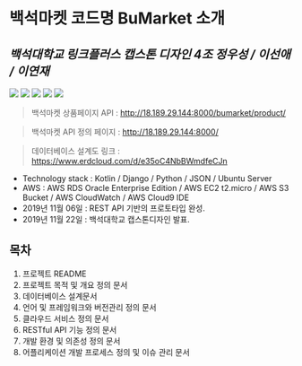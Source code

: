 백석마켓 코드명 BuMarket 소개
==========================================================================================
*백석대학교 링크플러스 캡스톤 디자인 4조 정우성 / 이선애 / 이연재*
------------------------------------------------------------------------------------------

<img src="https://raw.githubusercontent.com/dsg890789/JwsPortfolio/master/Django%20Framework%20Project/REST%20API.png">
<img src="https://raw.githubusercontent.com/dsg890789/JwsPortfolio/master/Django%20Framework%20Project/BuMarket%20API%20Document.png">
<img src="https://raw.githubusercontent.com/dsg890789/JwsPortfolio/master/Django%20Framework%20Project/BuMarket%20AWS%20Architecture.png">
<img src="https://raw.githubusercontent.com/dsg890789/JwsPortfolio/master/Django%20Framework%20Project/BuMarket%20Database.png">
<img src="https://bumarket.s3.ap-northeast-2.amazonaws.com/BuMarket+AWS+Cloud9.png">

> 백석마켓 상품페이지 API : http://18.189.29.144:8000/bumarket/product/

> 백석마켓 API 정의 페이지 : http://18.189.29.144:8000/

> 데이터베이스 설계도 링크 : https://www.erdcloud.com/d/e35oC4NbBWmdfeCJn

- Technology stack : Kotlin / Django / Python / JSON / Ubuntu Server
- AWS : AWS RDS Oracle Enterprise Edition / AWS EC2 t2.micro / AWS S3 Bucket / AWS CloudWatch / AWS Cloud9 IDE
- 2019년 11월 06일 : REST API 기반의 프로토타입 완성.
- 2019년 11월 22일 : 백석대학교 캡스톤디자인 발표.

목차
-------------------------------------------------------------------------------------------
1. 프로젝트 README
2. 프로젝트 목적 및 개요 정의 문서
3. 데이터베이스 설계문서
4. 언어 및 프레임워크와 버전관리 정의 문서
5. 클라우드 서비스 정의 문서
6. RESTful API 기능 정의 문서
7. 개발 환경 및 의존성 정의 문서
8. 어플리케이션 개발 프로세스 정의 및 이슈 관리 문서
